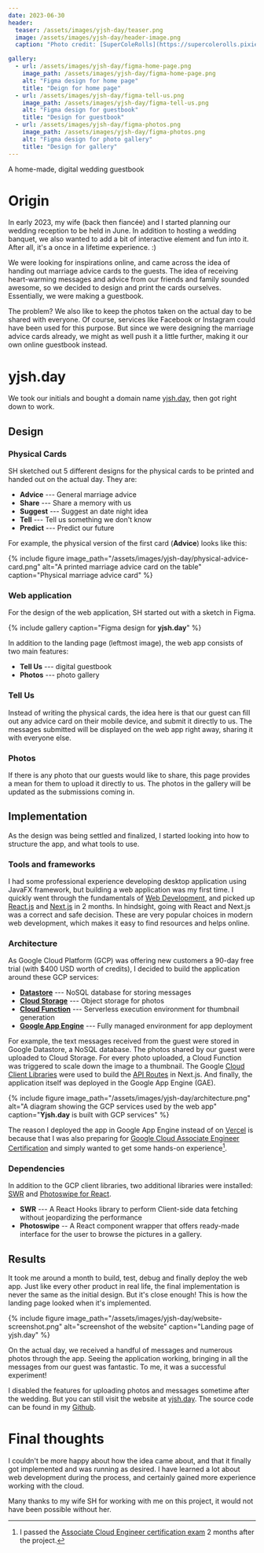 ```yaml
---
date: 2023-06-30
header:
  teaser: /assets/images/yjsh-day/teaser.png
  image: /assets/images/yjsh-day/header-image.png
  caption: "Photo credit: [SuperColeRolls](https://supercolerolls.pixieset.com/)"

gallery:
  - url: /assets/images/yjsh-day/figma-home-page.png
    image_path: /assets/images/yjsh-day/figma-home-page.png
    alt: "Figma design for home page"
    title: "Deign for home page"
  - url: /assets/images/yjsh-day/figma-tell-us.png
    image_path: /assets/images/yjsh-day/figma-tell-us.png
    alt: "Figma design for guestbook"
    title: "Design for guestbook"
  - url: /assets/images/yjsh-day/figma-photos.png
    image_path: /assets/images/yjsh-day/figma-photos.png
    alt: "Figma design for photo gallery"
    title: "Design for gallery"
---
```


A home-made, digital wedding guestbook

# Origin

In early 2023, my wife (back then fiancée) and I started planning our wedding reception to be held in June. In addition to hosting a wedding banquet, we also wanted to add a bit of interactive element and fun into it. After all, it's a once in a lifetime experience. :)

We were looking for inspirations online, and came across the idea of handing out marriage advice cards to the guests. The idea of receiving heart-warming messages and advice from our friends and family sounded awesome, so we decided to design and print the cards ourselves. Essentially, we were making a guestbook.

The problem? We also like to keep the photos taken on the actual day to be shared with everyone. Of course, services like Facebook or Instagram could have been used for this purpose. But since we were designing the marriage advice cards already, we might as well push it a little further, making it our own online guestbook instead.

# yjsh.day

We took our initials and bought a domain name [yjsh.day](https://yjsh.day), then got right down to work.

## Design

### Physical Cards

SH sketched out 5 different designs for the physical cards to be printed and handed out on the actual day. They are:

- **Advice** --- General marriage advice
- **Share** --- Share a memory with us
- **Suggest** --- Suggest an date night idea
- **Tell** --- Tell us something we don't know
- **Predict** --- Predict our future

For example, the physical version of the first card (**Advice**) looks like this:

{% include figure image_path="/assets/images/yjsh-day/physical-advice-card.png" alt="A printed marriage advice card on the table" caption="Physical marriage advice card" %}

### Web application

For the design of the web application, SH started out with a sketch in Figma.

{% include gallery caption="Figma design for **yjsh.day**" %}

In addition to the landing page (leftmost image), the web app consists of two main features:

- **Tell Us** --- digital guestbook
- **Photos** --- photo gallery

### Tell Us

Instead of writing the physical cards, the idea here is that our guest can fill out any advice card on their mobile device, and submit it directly to us. The messages submitted will be displayed on the web app right away, sharing it with everyone else.

### Photos

If there is any photo that our guests would like to share, this page provides a mean for them to upload it directly to us. The photos in the gallery will be updated as the submissions coming in.

## Implementation

As the design was being settled and finalized, I started looking into how to structure the app, and what tools to use.

### Tools and frameworks

I had some professional experience developing desktop application using JavaFX framework, but building a web application was my first time. I quickly went through the fundamentals of [Web Development](https://developer.mozilla.org/en-US/docs/Learn), and picked up [React.js](https://react.dev/learn) and [Next.js](https://nextjs.org/docs) in 2 months. In hindsight, going with React and Next.js was a correct and safe decision. These are very popular choices in modern web development, which makes it easy to find resources and helps online.

### Architecture

As Google Cloud Platform (GCP) was offering new customers a 90-day free trial (with $400 USD worth of credits), I decided to build the application around these GCP services:

- [**Datastore**](https://cloud.google.com/datastore/docs) --- NoSQL database for storing messages
- [**Cloud Storage**](https://cloud.google.com/storage/docs) --- Object storage for photos
- [**Cloud Function**](https://cloud.google.com/functions/docs) --- Serverless execution environment for thumbnail generation
- [**Google App Engine**](https://cloud.google.com/appengine/docs/nodejs) --- Fully managed environment for app deployment

For example, the text messages received from the guest were stored in Google Datastore, a NoSQL database. The photos shared by our guest were uploaded to Cloud Storage. For every photo uploaded, a Cloud Function was triggered to scale down the image to a thumbnail. The Google [Cloud Client Libraries](https://cloud.google.com/nodejs/docs/reference) were used to build the [API Routes](https://nextjs.org/docs/pages/building-your-application/routing/api-routes) in Next.js. And finally, the application itself was deployed in the Google App Engine (GAE).

{% include figure image_path="/assets/images/yjsh-day/architecture.png" alt="A diagram showing the GCP services used by the web app" caption="**Yjsh.day** is built with GCP services" %}

The reason I deployed the app in Google App Engine instead of on [Vercel](https://vercel.com/) is because that I was also preparing for [Google Cloud Associate Engineer Certification](https://cloud.google.com/learn/certification/cloud-engineer) and simply wanted to get some hands-on experience[^1].

### Dependencies

In addition to the GCP client libraries, two additional libraries were installed: [SWR](https://swr.vercel.app/) and [Photoswipe for React](https://photoswipe.com/react-image-gallery/).

- **SWR** --- A React Hooks library to perform Client-side data fetching without jeopardizing the performance
- **Photoswipe** -- A React component wrapper that offers ready-made interface for the user to browse the pictures in a gallery.

## Results

It took me around a month to build, test, debug and finally deploy the web app. Just like every other product in real life, the final implementation is never the same as the initial design. But it's close enough! This is how the landing page looked when it's implemented.

{% include figure image_path="/assets/images/yjsh-day/website-screenshot.png" alt="screenshot of the website" caption="Landing page of yjsh.day" %}

On the actual day, we received a handful of messages and numerous photos through the app. Seeing the application working, bringing in all the messages from our guest was fantastic. To me, it was a successful experiment!

I disabled the features for uploading photos and messages sometime after the wedding. But you can still visit the website at [yjsh.day](https://yjsh.day). The source code can be found in my [Github](https://github.com/TheUncertaintim/yjsh-day).

<!-- ### Hidden feature

One hidden feature baked into the app is to animate the messages received being written down one after another. This came in handy on the actual day, as the guests not using their mobile devices could choose to read the text messages on a TV instead.

{% include figure image_path="/assets/images/yjsh-day/handwriting-animation.gif" alt="Animation of messages being written down on a card" caption="Animating the text messages received" %}

You can still see it happening [here](https://yjsh.day/animate). The code for animating the text was adapted from [this SO answer](https://stackoverflow.com/questions/29911143/how-can-i-animate-the-drawing-of-text-on-a-web-page). -->

# Final thoughts

I couldn't be more happy about how the idea came about, and that it finally got implemented and was running as desired. I have learned a lot about web development during the process, and certainly gained more experience working with the cloud.

Many thanks to my wife SH for working with me on this project, it would not have been possible without her.

[^1]: I passed the [Associate Cloud Engineer certification exam](https://google.accredible.com/7cfc739f-27ef-4e2d-85a2-38c82dd99391) 2 months after the project.

